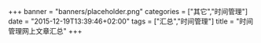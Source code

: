 +++
banner = "banners/placeholder.png"
categories = ["其它","时间管理"]
date = "2015-12-19T13:39:46+02:00"
tags = ["汇总","时间管理"]
title = "时间管理网上文章汇总"
+++

    
